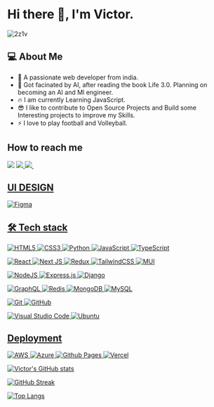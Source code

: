 

<!--
**victorchrollo14/victorchrollo14** is a ✨ _special_ ✨ repository because its `README.md` (this file) appears on your GitHub profile.

Here are some ideas to get you started:

- 🔭 I’m currently working on ...
- 🌱 I’m currently learning ...
- 👯 I’m looking to collaborate on ...
- 🤔 I’m looking for help with ...
- 💬 Ask me about ...
- 📫 How to reach me: ...
- 😄 Pronouns: ...
- ⚡ Fun fact: ...
-->

# Hi there 👋, I'm Victor.
![2z1v](https://github.com/victorchrollo14/victorchrollo14/assets/89346667/f9de010e-b32f-42be-9729-bff42ca076da)



## 💻 About Me

* 🔭 A passionate web developer from india.
* 🤖 Got facinated by AI, after reading the book Life 3.0. Planning on becoming an AI and Ml engineer.
* 🔥 I am currently Learning JavaScript.
* 😎 I like to contribute to Open Source Projects and Build some Interesting 
   projects to improve my Skills.
* ⚡ I love to play football and Volleyball.

## How to reach me
<a href="https://twitter.com/chrollo1402"><img src="https://img.shields.io/badge/Twitter-1DA1F2?style=for-the-badge&logo=twitter&logoColor=white" ></a> 
<a href="https://www.linkedin.com/in/victor-immanuel-81363a216/"> <img src="https://img.shields.io/badge/LinkedIn-0077B5?style=for-the-badge&logo=linkedin&logoColor=white"> </a> 
<a href="mailto:victor20030214@gmail.com"> <img src = "https://img.shields.io/badge/Gmail-D14836?style=for-the-badge&logo=gmail&logoColor=white"> <img>

## UI DESIGN
![Figma](https://img.shields.io/badge/figma-%23F24E1E.svg?style=for-the-badge&logo=figma&logoColor=white)

## 🛠 Tech stack
![HTML5](https://img.shields.io/badge/html5-%23E34F26.svg?style=for-the-badge&logo=html5&logoColor=white) 
![CSS3](https://img.shields.io/badge/css3-%231572B6.svg?style=for-the-badge&logo=css3&logoColor=white)
![Python](https://img.shields.io/badge/python-3670A0?style=for-the-badge&logo=python&logoColor=ffdd54) 
![JavaScript](https://img.shields.io/badge/javascript-%23323330.svg?style=for-the-badge&logo=javascript&logoColor=%23F7DF1E)
![TypeScript](https://img.shields.io/badge/typescript-%23007ACC.svg?style=for-the-badge&logo=typescript&logoColor=white)

![React](https://img.shields.io/badge/react-%2320232a.svg?style=for-the-badge&logo=react&logoColor=%2361DAFB)
![Next JS](https://img.shields.io/badge/Next-black?style=for-the-badge&logo=next.js&logoColor=white)
![Redux](https://img.shields.io/badge/redux-%23593d88.svg?style=for-the-badge&logo=redux&logoColor=white)
![TailwindCSS](https://img.shields.io/badge/tailwindcss-%2338B2AC.svg?style=for-the-badge&logo=tailwind-css&logoColor=white)
![MUI](https://img.shields.io/badge/MUI-%230081CB.svg?style=for-the-badge&logo=mui&logoColor=white)

![NodeJS](https://img.shields.io/badge/node.js-6DA55F?style=for-the-badge&logo=node.js&logoColor=white)
![Express.js](https://img.shields.io/badge/express.js-%23404d59.svg?style=for-the-badge&logo=express&logoColor=%2361DAFB)
![Django](https://img.shields.io/badge/django-%23092E20.svg?style=for-the-badge&logo=django&logoColor=white)

![GraphQL](https://img.shields.io/badge/-GraphQL-E10098?style=for-the-badge&logo=graphql&logoColor=white)
![Redis](https://img.shields.io/badge/redis-%23DD0031.svg?style=for-the-badge&logo=redis&logoColor=white)
![MongoDB](https://img.shields.io/badge/MongoDB-%234ea94b.svg?style=for-the-badge&logo=mongodb&logoColor=white)
![MySQL](https://img.shields.io/badge/mysql-%2300f.svg?style=for-the-badge&logo=mysql&logoColor=white)

![Git](https://img.shields.io/badge/git-%23F05033.svg?style=for-the-badge&logo=git&logoColor=white)
![GitHub](https://img.shields.io/badge/github-%23121011.svg?style=for-the-badge&logo=github&logoColor=white)

![Visual Studio Code](https://img.shields.io/badge/Visual%20Studio%20Code-0078d7.svg?style=for-the-badge&logo=visual-studio-code&logoColor=white)
![Ubuntu](https://img.shields.io/badge/Ubuntu-E95420?style=for-the-badge&logo=ubuntu&logoColor=white)

## Deployment
![AWS](https://img.shields.io/badge/AWS-%23FF9900.svg?style=for-the-badge&logo=amazon-aws&logoColor=white)
![Azure](https://img.shields.io/badge/azure-%230072C6.svg?style=for-the-badge&logo=microsoftazure&logoColor=white)
![Github Pages](https://img.shields.io/badge/github%20pages-121013?style=for-the-badge&logo=github&logoColor=white)
![Vercel](https://img.shields.io/badge/vercel-%23000000.svg?style=for-the-badge&logo=vercel&logoColor=white)

![Victor's GitHub stats](https://github-readme-stats-sigma-five.vercel.app/api?username=victorchrollo14&show_icons=true&theme=tokyonight)     

[![GitHub Streak](https://streak-stats.demolab.com/?user=victorchrollo14&theme=tokyonight)](https://git.io/streak-stats)&nbsp;

[![Top Langs](https://github-readme-stats-sigma-five.vercel.app/api/top-langs/?username=victorchrollo14&theme=tokyonight&hide=html)](https://github.com/anuraghazra/github-readme-stats)
   

